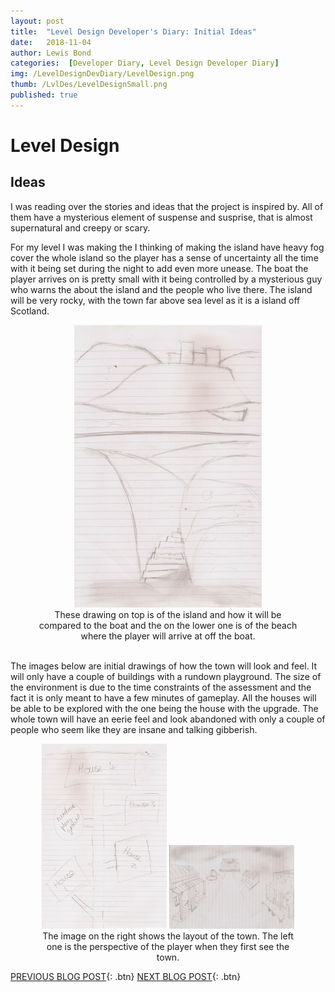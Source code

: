 ```yaml
---
layout: post
title:  "Level Design Developer's Diary: Initial Ideas"
date:   2018-11-04
author: Lewis Bond
categories:  [Developer Diary, Level Design Developer Diary]
img: /LevelDesignDevDiary/LevelDesign.png
thumb: /LvlDes/LevelDesignSmall.png
published: true
---
```


<!--more-->

# Level Design

## Ideas

I was reading over the stories and ideas that the project is inspired by. All of them have a mysterious element of suspense and susprise, that is almost supernatural and creepy or scary. 

For my level I was making the I thinking of making the island have heavy fog cover the whole island so the player has a sense of uncertainty all the time with it being set during the night to add even more unease. The boat the player arrives on is pretty small with it being controlled by a mysterious guy who warns the about the island and the people who live there. The island will be very rocky, with the town far above sea level as it is a island off Scotland.
<center>
<figure>
        <a href="/assets/img/blog/LevelDesignDevDiary/LDAssIslandandBeachDesigns.jpg"><img src="/assets/img/blog/LevelDesignDevDiary/LDAssIslandandBeachDesigns.jpg" width="300"></a>
    <figcaption>These drawing on top is of the island and how it will be compared to the boat and the on the lower one is of the beach where the player will arrive at off the boat.</figcaption>
</figure>
</center>

<br/>
The images below are initial drawings of how the town will look and feel. It will only have a couple of buildings with a rundown playground. The size of the environment is due to the time constraints of the assessment and the fact it is only meant to have a few minutes of gameplay. All the houses will be able to be explored with the one being the house with the upgrade. The whole town will have an eerie feel and look abandoned with only a couple of people who seem like they are insane and talking gibberish.

<center>
	<figure class="half">
	<a href="/assets/img/blog/LevelDesignDevDiary/LDAssLayout.jpg"><img src="/assets/img/blog/LevelDesignDevDiary/LDAssLayout.jpg" width="200"></a>
		<a href="/assets/img/blog/LevelDesignDevDiary/LDAssInitialTownDesign.jpg"><img src="/assets/img/blog/LevelDesignDevDiary/LDAssInitialTownDesign.jpg" width="200"></a>
	<figcaption>
		The image on the right shows the layout of the town. The left one is the perspective of the player when they first 	see the town.</figcaption>
</figure>
</center>

[PREVIOUS BLOG POST](https://lbondi7.github.io/post/developer%20diary/level%20design%20developer%20diary/LevDes-dev-diary-1){: .btn}
[NEXT BLOG POST](https://lbondi7.github.io/post/developer%20diary/level%20design%20developer%20diary/LevDes-dev-diary-3){: .btn}
